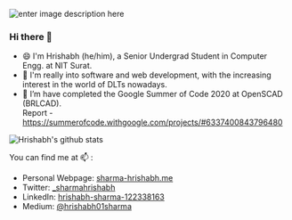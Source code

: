 ![enter image description here](https://github.com/Sharma-Hrishabh/Sharma-Hrishabh/blob/master/hp.jpg?raw=true)

### Hi there 👋
 - 😄 I'm Hrishabh (he/him), a Senior Undergrad Student in Computer Engg. at NIT Surat. 
 - :thought_balloon: I'm really into software and web development, with the increasing interest in the world of DLTs nowadays. 
 - 🔭 I’m have completed the Google Summer of Code 2020 at OpenSCAD (BRLCAD). <br>Report -https://summerofcode.withgoogle.com/projects/#6337400843796480  
 
![Hrishabh's github stats](https://github-readme-stats.vercel.app/api?username=Sharma-Hrishabh&show_icons=true&hide_border=true)

You can find me at 📫  : 

 - Personal Webpage: [sharma-hrishabh.me](http://sharma-hrishabh.me)
 - Twitter: [_sharmahrishabh](https://twitter.com/_sharmahrishabh)
 - LinkedIn: [hrishabh-sharma-122338163](https://www.linkedin.com/in/hrishabh-sharma-122338163/)
 - Medium: [@hrishabh01sharma](https://medium.com/@hrishabh01sharma)

